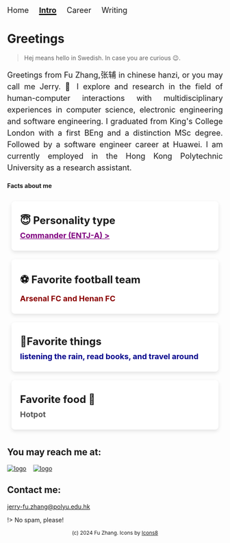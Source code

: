 <html>
<body>
  <nav class="nav-bar-default">
    <a class="nav-item" href="/" onclick="runTyper()">Home</a>
    <a class="nav-item current-page" href="/pages/hello">Intro</a>
    <a class="nav-item" href="/pages/career">Career</a>
    <a class="nav-item" href="/pages/writing">Writing</a>
  </nav>


  <nav class="nav-bar-mobile">
    <a class="nav-item-opener" onclick="showCloseMenu()">Menu</a>
    <a class="nav-item-mobile" href="/">Home</a>
    <a class="nav-item-mobile current-page" href="/pages/hello">Intro</a>
    <a class="nav-item-mobile" href="/pages/career">Career</a>
    <a class="nav-item-mobile" href="/pages/writing">Writing</a>
  </nav>

</body>

<style>

    .nav-item {
        margin-right: 20px;
        font-size: 18px;
        text-decoration: none;
        display:inline-block;
    }
    .nav-item:hover {
        margin-right: 20px;
        font-size: 18px;
        text-decoration: underline;
        text-decoration-thickness: 3px;
         display:inline-block;

    }  
    .nav-bar-mobile {
        display:none;
        margin-bottom: 20px;
    }

    .nav-bar-default {
        display:block;
        margin-bottom: 20px;
    }


    .current-page {
        font-weight: bold;
        text-decoration: underline;
        text-decoration-thickness: 3px;
        display:inline-block;
    }

    .nav-item-opener {
        font-size: 20px;
        cursor:pointer;
        text-decoration: none;
        display:none;
    }
    .card {
            background: white;
            border-radius: 8px;
            box-shadow: 0 4px 10px rgba(0, 0, 0, 0.1);
            width: 300px;
            padding: 20px;
            text-align: left;
        }
    .card h1 {
            font-size: 24px;
            margin: 10px 0;
        }
  .card h3 {
            font-size: 18px;
            color: #555;
            margin: 5px 0;

    .fact-squre{
        display: inline-block;

    }


    

    @media only screen and (max-width: 600px) {
        .nav-bar{
          width: 20%;
          margin: 0 auto;
          /* overflow-x:scroll; */
        }

        .nav-bar-default{
          display:none;
          margin-bottom: 20px;
        }

        .nav-bar-mobile{
          display:block;
          margin-bottom: 20px;
        }

        .nav-item-mobile{
        margin-top: 15px;
        font-size: 30px;
        text-decoration: none;
        display:none;
       }

      .nav-item-mobile:hover {
        margin-right: 20px;
        font-size: 30px;
        text-decoration: underline;
        text-decoration-thickness: 3px;
        display:none;

    }
    .current-page {
        font-size: 30px;
        font-weight: bold;
        text-decoration: underline;
        text-decoration-thickness: 3px;
        display:none;
    }

    .nav-item-opener {
        font-size: 30px;
        cursor:pointer;
        text-decoration: none;
        display: block;
    }

  }


</style>

# Greetings
> Hej means hello in Swedish. In case you are curious 😉.
<p style="font-size:18px; line-height:1.5; text-align:justify">Greetings from Fu Zhang,张辅 in chinese hanzi, or you may call me Jerry.  👋 I explore and research in the field of human-computer interactions with multidisciplinary experiences in computer science, electronic engineering and software engineering. I graduated from King's College London with a first BEng and a distinction MSc degree. Followed by a software engineer career at Huawei. I am currently employed in the Hong Kong Polytechnic University as a research assistant. 
</p>

<h4>Facts about me</h4>
<div class="fact-squre" style="display: flex; justify-content: space-around; flex-wrap: wrap;"> <!-- Use Flexbox -->
    <div class="card" style="flex: 1 0 300px; margin: 10px;"> <!-- Ensures a minimum width and margin -->
        <h1>😇 Personality type</h1>
        <h3><a style="color:purple" href="https://www.16personalities.com/profiles/56c82721b9666">Commander (ENTJ-A) ></a></h3>
    </div>
    <div class="card" style="flex: 1 0 300px; margin: 10px;"> <!-- Ensures a minimum width and margin -->
        <h1>⚽ Favorite football team </h1>
        <h3 style="color:darkred">Arsenal FC and Henan FC</h3>
    </div>
    <div class="card" style="flex: 1 0 300px; margin: 10px;"> <!-- Ensures a minimum width and margin -->
        <h1>🥳Favorite things</h1>
        <h3 style="color:darkblue">listening the rain, read books, and travel around</h3>
    </div>
      <div class="card" style="flex: 1 0 300px; margin: 10px;"> <!-- Ensures a minimum width and margin -->
        <h1>Favorite food 🍲</h1>
        <h3>Hotpot</h3>
    </div>
</div>

<h2> You may reach me at:</h2>

[![logo](https://img.icons8.com/doodle/64/linkedin--v2.png ':size=70x70')](https://www.linkedin.com/in/fuzhang049/) &nbsp;&nbsp;
[![logo](https://img.icons8.com/doodle/64/github--v1.png" ':size=70x70')]([/](https://github.com/nablafx)) &nbsp;&nbsp;

<h2>Contact me:</h2>

jerry-fu.zhang@polyu.edu.hk

!> No spam, please!
<footer style="font-size:12px; text-align:center; bottom:10px; width:100%;">(c) 2024 Fu Zhang. Icons by <a href="https://icons8.com/">Icons8</footer>
</html>